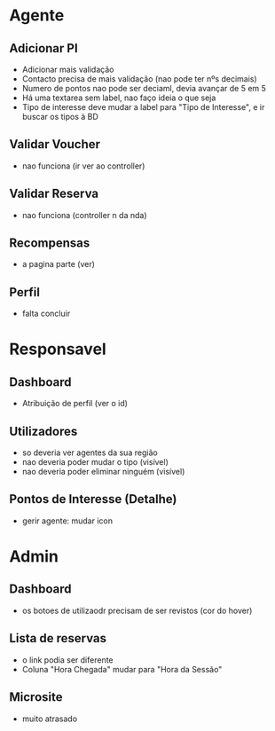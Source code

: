 # Agente

## Adicionar PI
- Adicionar mais validação
- Contacto precisa de mais validação (nao pode ter nºs decimais)
- Numero de pontos nao pode ser deciaml, devia avançar de 5 em 5
- Há uma textarea sem label, nao faço ideia o que seja
- Tipo de interesse deve mudar a label para "Tipo de Interesse", e ir buscar os tipos à BD

## Validar Voucher
- nao funciona (ir ver ao controller)

## Validar Reserva 
- nao funciona (controller n da nda)

## Recompensas
- a pagina parte (ver)

## Perfil 
- falta concluir

# Responsavel

## Dashboard
- Atribuição de perfil (ver o id)

## Utilizadores
- so deveria ver agentes da sua região
- nao deveria poder mudar o tipo (visível)
- nao deveria poder eliminar ninguém (visível)

## Pontos de Interesse (Detalhe)
- gerir agente: mudar icon

# Admin
## Dashboard
- os botoes de utilizaodr precisam de ser revistos (cor do hover)

## Lista de reservas
- o link podia ser diferente
- Coluna "Hora Chegada" mudar para "Hora da Sessão"

## Microsite
- muito atrasado